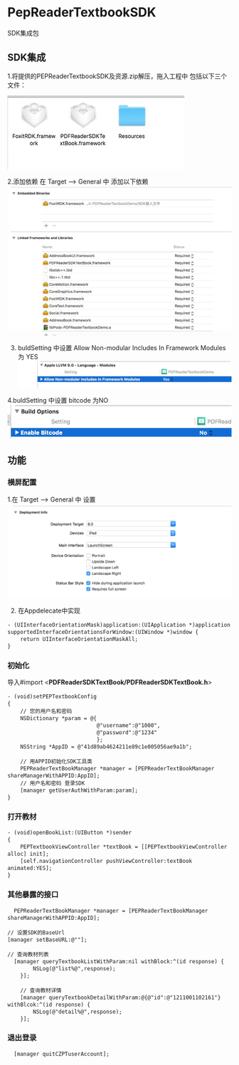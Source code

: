 # PepReaderTextbookSDK
SDK集成包


## SDK集成
1.将提供的PEPReaderTextbookSDK及资源.zip解压，拖入工程中
包括以下三个文件：

![image](https://github.com/PEPDigitalPublishing/PEPImageHost/raw/master/TextbookSDK/img1.jpg)


2.添加依赖
在 Target --> General 中 添加以下依赖
![image](https://github.com/PEPDigitalPublishing/PEPImageHost/raw/master/TextbookSDK/img2.jpg)


3. buldSetting 中设置 Allow Non-modular Includes In Framework Modules 为 YES
 ![image](https://github.com/PEPDigitalPublishing/PEPImageHost/raw/master/TextbookSDK/img3.jpg)

4.buldSetting 中设置 bitcode 为NO
![image](https://github.com/PEPDigitalPublishing/PEPImageHost/raw/master/TextbookSDK/img4.jpg)


## 功能

### 横屏配置
1.在 Target --> General 中 设置
![image](https://github.com/PEPDigitalPublishing/PEPImageHost/raw/master/TextbookSDK/img5.jpg)

2. 在Appdelecate中实现
```
- (UIInterfaceOrientationMask)application:(UIApplication *)application supportedInterfaceOrientationsForWindow:(UIWindow *)window {
    return UIInterfaceOrientationMaskAll;
}
```

### 初始化
导入#import <**PDFReaderSDKTextBook/PDFReaderSDKTextBook.h**>
```
- (void)setPEPTextbookConfig
{
    // 您的用户名和密码
    NSDictionary *param = @{
                            @"username":@"1000",
                            @"password":@"1234"
                            };
    NSString *AppID = @"41d89ab4624211e89c1e005056ae9a1b";
    
    // 用APPID初始化SDK工具类
    PEPReaderTextBookManager *manager = [PEPReaderTextBookManager shareManagerWithAPPID:AppID];
    // 用户名和密码 登录SDK
    [manager getUserAuthWithParam:param];
}
```

### 打开教材
```
- (void)openBookList:(UIButton *)sender
{
    PEPTextbookViewController *textBook = [[PEPTextbookViewController alloc] init];
    [self.navigationController pushViewController:textBook animated:YES];
}
```
### 其他暴露的接口
```
  PEPReaderTextBookManager *manager = [PEPReaderTextBookManager shareManagerWithAPPID:AppID];

// 设置SDK的BaseUrl
[manager setBaseURL:@""];

// 查询教材列表
  [manager queryTextbookListWithParam:nil withBlock:^(id response) {
        NSLog(@"list%@",response);
    }];
    
    // 查询教材详情
    [manager queryTextbookDetailWithParam:@{@"id":@"1211001102161"} withBlcok:^(id response) {
        NSLog(@"detail%@",response);
    }];
```
### 退出登录
  
```
  [manager quitCZPTuserAccount];
  
```



